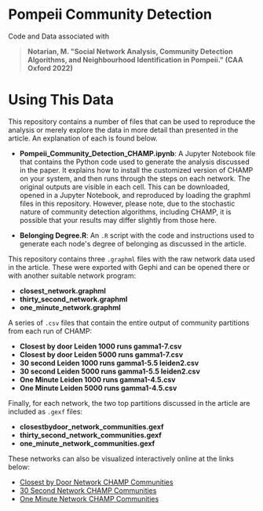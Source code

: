 # Pompeii Community Detection
Code and Data associated with 
>**Notarian, M. "Social Network Analysis, Community Detection Algorithms, and Neighbourhood Identification in Pompeii." (CAA Oxford 2022)**

# Using This Data
This repository contains a number of files that can be used to reproduce the analysis or merely explore the data in more detail than presented in the article. An explanation of each is found below.

- **Pompeii_Community_Detection_CHAMP.ipynb**: A Jupyter Notebook file that contains the Python code used to generate the analysis discussed in the paper. It explains how to install the customized version of CHAMP on your system, and then runs through the steps on each network. The original outputs are visible in each cell. This can be downloaded, opened in a Jupyter Notebook, and reproduced by loading the graphml files in this repository. However, please note, due to the stochastic nature of community detection algorithms, including CHAMP, it is possible that your results may differ slightly from those here.

- **Belonging Degree.R**: An ```.R``` script with the code and instructions used to generate each node's degree of belonging as discussed in the article. 

This repository contains three ```.graphml``` files with the raw network data used in the article. These were exported with Gephi and can be opened there or with another suitable network program:
- **closest_network.graphml**
- **thirty_second_network.graphml**
- **one_minute_network.graphml**

A series of ```.csv``` files that contain the entire output of community partitions from each run of CHAMP:

- **Closest by door Leiden 1000 runs gamma1-7.csv**
- **Closest by door Leiden 5000 runs gamma1-7.csv**
- **30 second Leiden 1000 runs gamma1-5.5 leiden2.csv**
- **30 second Leiden 5000 runs gamma1-5.5 leiden2.csv**
- **One Minute Leiden 1000 runs gamma1-4.5.csv**
- **One Minute Leiden 5000 runs gamma1-4.5.csv**

Finally, for each network, the two top partitions discussed in the article are included as ```.gexf``` files:

- **closestbydoor_network_communities.gexf**
- **thirty_second_network_communities.gexf**
- **one_minute_network_communities.gexf**

These networks can also be visualized interactively online at the links below:
-  [Closest by Door Network CHAMP Communities](https://mnotarian.github.io/Pompeii_ClosestbyDoorNetwork/)
-  [30 Second Network CHAMP Communities](https://mnotarian.github.io/Pompeii_30SecondNetwork/)
-  [One Minute Network CHAMP Communities](https://mnotarian.github.io/Pompeii_OneMinuteNetwork/)
